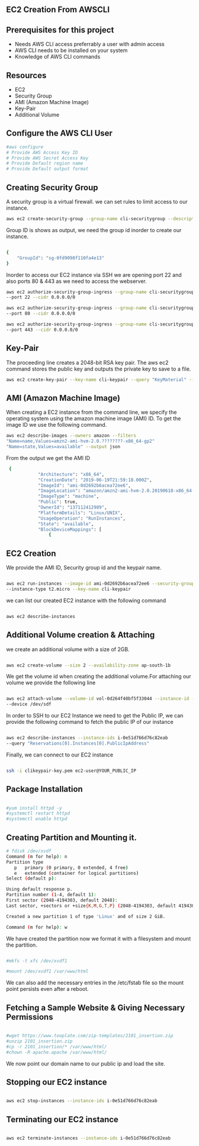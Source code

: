 ## EC2 Creation From AWSCLI




## Prerequisites for this project

- Needs AWS CLI access preferrably a user with admin access
- AWS CLI needs to be installed on your system
- Knowledge of AWS CLI commands

## Resources
- EC2
- Security Group
- AMI (Amazon Machine Image)
- Key-Pair
- Additional Volume

## Configure the AWS CLI User

```sh
#aws configure
# Provide AWS Access Key ID
# Provide AWS Secret Access Key
# Provide Default region name
# Provide Default output format
```

## Creating Security Group

 A security group is a virtual firewall. we can set rules to limit access to our instance.
 
```sh
aws ec2 create-security-group --group-name cli-securitygroup --description "22,80,443-Open"
```

Group ID is shows as output, we need the group id inorder to create our instance.

```sh

{
    "GroupId": "sg-0fd9098f110fa4e13"
}

```
Inorder to access our EC2 instance via SSH we are opening port 22 and also ports 80 & 443 as we need to access the webserver.

```sh
aws ec2 authorize-security-group-ingress --group-name cli-securitygroup --protocol tcp 
--port 22 --cidr 0.0.0.0/0
```

```sh
aws ec2 authorize-security-group-ingress --group-name cli-securitygroup --protocol tcp 
--port 80 --cidr 0.0.0.0/0
```

```sh
aws ec2 authorize-security-group-ingress --group-name cli-securitygroup --protocol tcp 
--port 443 --cidr 0.0.0.0/0
```

## Key-Pair

The proceeding line creates a 2048-bit RSA key pair. The aws ec2 command stores the public key and outputs the private key to save to a file.

```sh
aws ec2 create-key-pair --key-name cli-keypair --query "KeyMaterial" --output text > clikeypair-key.pem
```

## AMI (Amazon Machine Image)

When creating a EC2 instance from the command line, we specify the operating system using the amazon machine image (AMI) ID. To get the image ID we use the following command.

```sh
aws ec2 describe-images --owners amazon --filters 
"Name=name,Values=amzn2-ami-hvm-2.0.????????-x86_64-gp2" 
"Name=state,Values=available" --output json

```

From the output we get the AMI ID
```sh
 {
            "Architecture": "x86_64",
            "CreationDate": "2019-06-19T21:59:18.000Z",
            "ImageId": "ami-0d2692b6acea72ee6",
            "ImageLocation": "amazon/amzn2-ami-hvm-2.0.20190618-x86_64-gp2",
            "ImageType": "machine",
            "Public": true,
            "OwnerId": "137112412989",
            "PlatformDetails": "Linux/UNIX",
            "UsageOperation": "RunInstances",
            "State": "available",
            "BlockDeviceMappings": [
                {
```

## EC2 Creation

We provide the AMI ID, Security group id and the keypair name.
```sh

aws ec2 run-instances --image-id ami-0d2692b6acea72ee6 --security-group-ids sg-0fd9098f110fa4e13 
--instance-type t2.micro --key-name cli-keypair

```

we can list our created EC2 instance with the following command
```sh

aws ec2 describe-instances

```

## Additional Volume creation & Attaching

we create an additional volume with a size of 2GB.
```sh

aws ec2 create-volume --size 2 --availability-zone ap-south-1b

```

We get the volume id when creating the additional volume.For attaching our volume we provide the following line
```sh

aws ec2 attach-volume --volume-id vol-0d264f40bf5f33044 --instance-id -0e51d766d76c82eab 
--device /dev/sdf

```

In order to SSH to our EC2 Instance we need to get the Public IP, we can provide the following command to fetch the public IP of our instance

```sh

aws ec2 describe-instances --instance-ids i-0e51d766d76c82eab 
--query "Reservations[0].Instances[0].PublicIpAddress"

```

Finally, we can connect to our EC2 instance
```sh

ssh -i clikeypair-key.pem ec2-user@YOUR_PUBLIC_IP

```
## Package Installation

```sh

#yum install httpd -y
#systemctl restart httpd
#systemctl enable httpd

```

## Creating Partition and Mounting it.

```sh
# fdisk /dev/xvdf
Command (m for help): n
Partition type
   p   primary (0 primary, 0 extended, 4 free)
   e   extended (container for logical partitions)
Select (default p):

Using default response p.
Partition number (1-4, default 1):
First sector (2048-4194303, default 2048):
Last sector, +sectors or +size{K,M,G,T,P} (2048-4194303, default 4194303):

Created a new partition 1 of type 'Linux' and of size 2 GiB.

Command (m for help): w
```

We have created the partition now we format it with a filesystem and mount the partition.

```sh

#mkfs -t xfs /dev/xvdf1

#mount /dev/xvdf1 /var/www/html

```
We can also add the necessary entries in the /etc/fstab file so the mount point persists even after a reboot.

## Fetching a Sample Website & Giving Necessary Permissions

```sh

#wget https://www.tooplate.com/zip-templates/2101_insertion.zip
#unzip 2101_insertion.zip
#cp -r 2101_insertion/* /var/www/html/
#chown -R apache.apache /var/www/html/

```

We now point our domain name to our public ip and load the site.

## Stopping our EC2 instance

```sh

aws ec2 stop-instances --instance-ids i-0e51d766d76c82eab

```
## Terminating our EC2 instance

```sh

aws ec2 terminate-instances --instance-ids i-0e51d766d76c82eab

```
